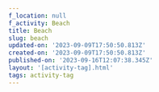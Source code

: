 ```yaml
---
f_location: null
f_activity: Beach
title: Beach
slug: beach
updated-on: '2023-09-09T17:50:50.813Z'
created-on: '2023-09-09T17:50:50.813Z'
published-on: '2023-09-16T12:07:38.345Z'
layout: '[activity-tag].html'
tags: activity-tag
---
```



